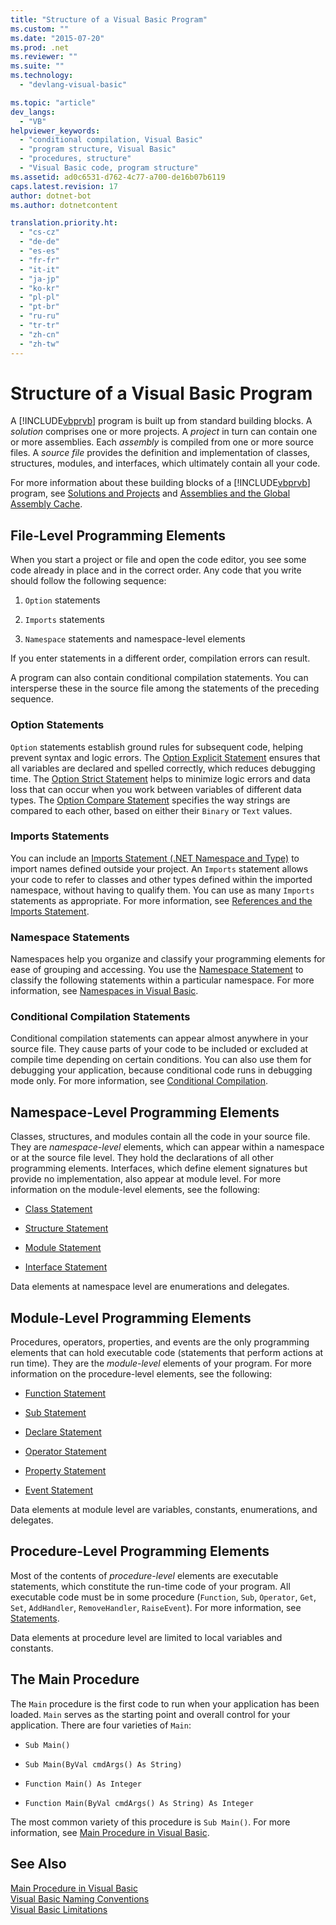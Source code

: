```yaml
---
title: "Structure of a Visual Basic Program"
ms.custom: ""
ms.date: "2015-07-20"
ms.prod: .net
ms.reviewer: ""
ms.suite: ""
ms.technology: 
  - "devlang-visual-basic"

ms.topic: "article"
dev_langs: 
  - "VB"
helpviewer_keywords: 
  - "conditional compilation, Visual Basic"
  - "program structure, Visual Basic"
  - "procedures, structure"
  - "Visual Basic code, program structure"
ms.assetid: ad0c6531-d762-4c77-a700-de16b07b6119
caps.latest.revision: 17
author: dotnet-bot
ms.author: dotnetcontent

translation.priority.ht: 
  - "cs-cz"
  - "de-de"
  - "es-es"
  - "fr-fr"
  - "it-it"
  - "ja-jp"
  - "ko-kr"
  - "pl-pl"
  - "pt-br"
  - "ru-ru"
  - "tr-tr"
  - "zh-cn"
  - "zh-tw"
---
```

# Structure of a Visual Basic Program
A [!INCLUDE[vbprvb](~/includes/vbprvb-md.md)] program is built up from standard building blocks. A *solution* comprises one or more projects. A *project* in turn can contain one or more assemblies. Each *assembly* is compiled from one or more source files. A *source file* provides the definition and implementation of classes, structures, modules, and interfaces, which ultimately contain all your code.  
  
 For more information about these building blocks of a [!INCLUDE[vbprvb](~/includes/vbprvb-md.md)] program, see [Solutions and Projects](/visualstudio/ide/solutions-and-projects-in-visual-studio) and [Assemblies and the Global Assembly Cache](../../../visual-basic/programming-guide/concepts/assemblies-gac/index.md).  
  
## File-Level Programming Elements  
 When you start a project or file and open the code editor, you see some code already in place and in the correct order. Any code that you write should follow the following sequence:  
  
1.  `Option` statements  
  
2.  `Imports` statements  
  
3.  `Namespace` statements and namespace-level elements  
  
 If you enter statements in a different order, compilation errors can result.  
  
 A program can also contain conditional compilation statements. You can intersperse these in the source file among the statements of the preceding sequence.  
  
### Option Statements  
 `Option` statements establish ground rules for subsequent code, helping prevent syntax and logic errors. The [Option Explicit Statement](../../../visual-basic/language-reference/statements/option-explicit-statement.md) ensures that all variables are declared and spelled correctly, which reduces debugging time. The [Option Strict Statement](../../../visual-basic/language-reference/statements/option-strict-statement.md) helps to minimize logic errors and data loss that can occur when you work between variables of different data types. The [Option Compare Statement](../../../visual-basic/language-reference/statements/option-compare-statement.md) specifies the way strings are compared to each other, based on either their `Binary` or `Text` values.  
  
### Imports Statements  
 You can include an [Imports Statement (.NET Namespace and Type)](../../../visual-basic/language-reference/statements/imports-statement-net-namespace-and-type.md) to import names defined outside your project. An `Imports` statement allows your code to refer to classes and other types defined within the imported namespace, without having to qualify them. You can use as many `Imports` statements as appropriate. For more information, see [References and the Imports Statement](../../../visual-basic/programming-guide/program-structure/references-and-the-imports-statement.md).  
  
### Namespace Statements  
 Namespaces help you organize and classify your programming elements for ease of grouping and accessing. You use the [Namespace Statement](../../../visual-basic/language-reference/statements/namespace-statement.md) to classify the following statements within a particular namespace. For more information, see [Namespaces in Visual Basic](../../../visual-basic/programming-guide/program-structure/namespaces.md).  
  
### Conditional Compilation Statements  
 Conditional compilation statements can appear almost anywhere in your source file. They cause parts of your code to be included or excluded at compile time depending on certain conditions. You can also use them for debugging your application, because conditional code runs in debugging mode only. For more information, see [Conditional Compilation](../../../visual-basic/programming-guide/program-structure/conditional-compilation.md).  
  
## Namespace-Level Programming Elements  
 Classes, structures, and modules contain all the code in your source file. They are *namespace-level* elements, which can appear within a namespace or at the source file level. They hold the declarations of all other programming elements. Interfaces, which define element signatures but provide no implementation, also appear at module level. For more information on the module-level elements, see the following:  
  
-   [Class Statement](../../../visual-basic/language-reference/statements/class-statement.md)  
  
-   [Structure Statement](../../../visual-basic/language-reference/statements/structure-statement.md)  
  
-   [Module Statement](../../../visual-basic/language-reference/statements/module-statement.md)  
  
-   [Interface Statement](../../../visual-basic/language-reference/statements/interface-statement.md)  
  
 Data elements at namespace level are enumerations and delegates.  
  
## Module-Level Programming Elements  
 Procedures, operators, properties, and events are the only programming elements that can hold executable code (statements that perform actions at run time). They are the *module-level* elements of your program. For more information on the procedure-level elements, see the following:  
  
-   [Function Statement](../../../visual-basic/language-reference/statements/function-statement.md)  
  
-   [Sub Statement](../../../visual-basic/language-reference/statements/sub-statement.md)  
  
-   [Declare Statement](../../../visual-basic/language-reference/statements/declare-statement.md)  
  
-   [Operator Statement](../../../visual-basic/language-reference/statements/operator-statement.md)  
  
-   [Property Statement](../../../visual-basic/language-reference/statements/property-statement.md)  
  
-   [Event Statement](../../../visual-basic/language-reference/statements/event-statement.md)  
  
 Data elements at module level are variables, constants, enumerations, and delegates.  
  
## Procedure-Level Programming Elements  
 Most of the contents of *procedure-level* elements are executable statements, which constitute the run-time code of your program. All executable code must be in some procedure (`Function`, `Sub`, `Operator`, `Get`, `Set`, `AddHandler`, `RemoveHandler`, `RaiseEvent`). For more information, see [Statements](../../../visual-basic/programming-guide/language-features/statements.md).  
  
 Data elements at procedure level are limited to local variables and constants.  
  
## The Main Procedure  
 The `Main` procedure is the first code to run when your application has been loaded. `Main` serves as the starting point and overall control for your application. There are four varieties of `Main`:  
  
-   `Sub Main()`  
  
-   `Sub Main(ByVal cmdArgs() As String)`  
  
-   `Function Main() As Integer`  
  
-   `Function Main(ByVal cmdArgs() As String) As Integer`  
  
 The most common variety of this procedure is `Sub Main()`. For more information, see [Main Procedure in Visual Basic](../../../visual-basic/programming-guide/program-structure/main-procedure.md).  
  
## See Also  
 [Main Procedure in Visual Basic](../../../visual-basic/programming-guide/program-structure/main-procedure.md)   
 [Visual Basic Naming Conventions](../../../visual-basic/programming-guide/program-structure/naming-conventions.md)   
 [Visual Basic Limitations](../../../visual-basic/programming-guide/program-structure/limitations.md)
